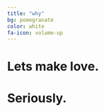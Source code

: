 ```yaml
---
title: "why"
bg: pomegranate
color: white
fa-icon: volume-up
---
```


# Lets make love.

# Seriously.
